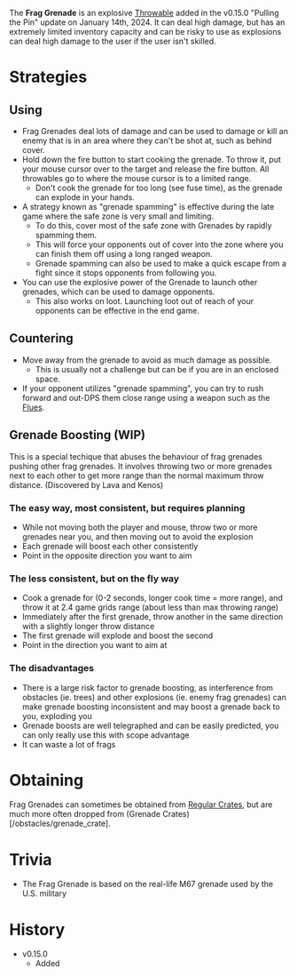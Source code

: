 The **Frag Grenade** is an explosive [Throwable](/throwables) added in the v0.15.0 "Pulling the Pin" update on January 14th, 2024. It can deal high damage, but has an extremely limited inventory capacity and can be risky to use as explosions can deal high damage to the user if the user isn't skilled.

# Strategies
## Using
- Frag Grenades deal lots of damage and can be used to damage or kill an enemy that is in an area where they can't be shot at, such as behind cover.
- Hold down the fire button to start cooking the grenade. To throw it, put your mouse cursor over to the target and release the fire button. All throwables go to where the mouse cursor is to a limited range.
  - Don't cook the grenade for too long (see fuse time), as the grenade can explode in your hands.
- A strategy known as "grenade spamming" is effective during the late game where the safe zone is very small and limiting.
  - To do this, cover most of the safe zone with Grenades by rapidly spamming them. 
  - This will force your opponents out of cover into the zone where you can finish them off using a long ranged weapon.
  - Grenade spamming can also be used to make a quick escape from a fight since it stops opponents from following you.
- You can use the explosive power of the Grenade to launch other grenades, which can be used to damage opponents.
  - This also works on loot. Launching loot out of reach of your opponents can be effective in the end game.

## Countering
- Move away from the grenade to avoid as much damage as possible.
  - This is usually not a challenge but can be if you are in an enclosed space.
- If your opponent utilizes "grenade spamming", you can try to rush forward and out-DPS them close range using a weapon such as the [Flues](/weapons/guns/flues).

## Grenade Boosting (WIP)
This is a special techique that abuses the behaviour of frag grenades pushing other frag grenades. It involves throwing two or more grenades next to each other to get more range than the normal maximum throw distance. (Discovered by Lava and Kenos)

### The easy way, most consistent, but requires planning
- While not moving both the player and mouse, throw two or more grenades near you, and then moving out to avoid the explosion
- Each grenade will boost each other consistently
- Point in the opposite direction you want to aim

### The less consistent, but on the fly way
- Cook a grenade for (0-2 seconds, longer cook time = more range), and throw it at 2.4 game grids range (about less than max throwing range)
- Immediately after the first grenade, throw another in the same direction with a slightly longer throw distance
- The first grenade will explode and boost the second
- Point in the direction you want to aim at

### The disadvantages
- There is a large risk factor to grenade boosting, as interference from obstacles (ie. trees) and other explosions (ie. enemy frag grenades) can make grenade boosting inconsistent and may boost a grenade back to you, exploding you
- Grenade boosts are well telegraphed and can be easily predicted, you can only really use this with scope advantage
- It can waste a lot of frags

# Obtaining
Frag Grenades can sometimes be obtained from [Regular Crates](/obstacles/regular_crate), but are much more often dropped from (Grenade Crates)[/obstacles/grenade_crate].

# Trivia
- The Frag Grenade is based on the real-life M67 grenade used by the U.S. military

# History
- v0.15.0
  - Added
